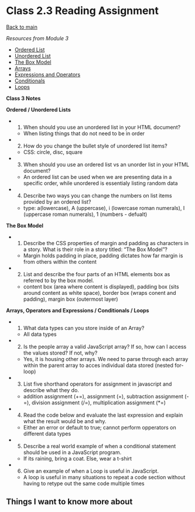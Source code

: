 # Class 2.3 Reading Assignment

[Back to main](https://michaeldulin.github.io/reading-notes)

*Resources from Module 3* 
- [Ordered List](https://developer.mozilla.org/en-US/docs/Web/HTML/Element/ol)
- [Unordered List](https://developer.mozilla.org/en-US/docs/Web/HTML/Element/ul)
- [The Box Model](https://developer.mozilla.org/en-US/docs/Learn/CSS/Building_blocks/The_box_model)
- [Arrays](https://developer.mozilla.org/en-US/docs/Learn/JavaScript/First_steps/Arrays)
- [Expressions and Operators](https://developer.mozilla.org/en-US/docs/Web/JavaScript/Guide/Expressions_and_Operators)
- [Conditionals](https://developer.mozilla.org/en-US/docs/Learn/JavaScript/Building_blocks/conditionals)
- [Loops](https://developer.mozilla.org/en-US/docs/Learn/JavaScript/Building_blocks/Looping_code)

**Class 3 Notes**

**Ordered / Unordered Lists**
- 1. When should you use an unordered list in your HTML document?
  - When listing things that do not need to be in order 
- 2. How do you change the bullet style of unordered list items?
  - CSS: circle, disc, square 
- 3. When should you use an ordered list vs an unorder list in your HTML document?
  - An ordered list can be used when we are presenting data in a specific order, while unordered is essentialy listing random data  
- 4. Describe two ways you can change the numbers on list items provided by an ordered list?
  - type: a(lowercase), A (uppercase), i (lowercase roman numerals), I (uppercase roman numerals), 1 (numbers - defualt)


**The Box Model** 
- 1. Describe the CSS properties of margin and padding as characters in a story. What is their role in a story titled: “The Box Model”?
  -  Margin holds padding in place, padding dictates how far margin is from others within the content
- 2. List and describe the four parts of an HTML elements box as referred to by the box model.
  - content box (area where content is displayed), padding box (sits around content as white space), border box (wraps conent and padding), margin box (outermost layer)

**Arrays, Operators and Expressions / Conditionals / Loops** 
- 1. What data types can you store inside of an Array?
  - All data types
- 2. Is the people array a valid JavaScript array? If so, how can I access the values stored? If not, why?
  - Yes, it is housing other arrays. We need to parse through each array within the parent array to acces individual data stored (nested for-loop)
- 3. List five shorthand operators for assignment in javascript and describe what they do.
  - addition assignment (+=), assignment (=), subtraction assignment (-=), division assignment (/=), multiplication assignment (*=)
- 4. Read the code below and evaluate the last expression and explain what the result would be and why.
  - Either an error or default to true; cannot perform opperators on different data types
- 5. Describe a real world example of when a conditional statement should be used in a JavaScript program.
  - If its raining, bring a coat. Else, wear a t-shirt
- 6. Give an example of when a Loop is useful in JavaScript.
  - A loop is useful in many situations to repeat a code section without having to retype out the same code multiple times

## Things I want to know more about

